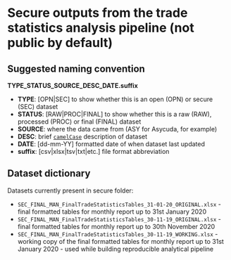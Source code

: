 # Secure outputs from the trade statistics analysis pipeline (not public by default)

## Suggested naming convention

**TYPE_STATUS_SOURCE_DESC_DATE.suffix**

- **TYPE**: [OPN|SEC] to show whether this is an open (OPN) or secure (SEC) dataset
- **STATUS**: [RAW|PROC|FINAL] to show whether this is a raw (RAW), processed (PROC) or final (FINAL) dataset
- **SOURCE**: where the data came from (ASY for Asycuda, for example)
- **DESC**: brief [`camelCase`](https://en.wikipedia.org/wiki/Camel_case) description of dataset
- **DATE**: [dd-mm-YY] formatted date of when dataset last updated
- **suffix**: [csv|xlsx|tsv|txt|etc.] file format abbreviation

## Dataset dictionary

Datasets currently present in secure folder:

- `SEC_FINAL_MAN_FinalTradeStatisticsTables_31-01-20_ORIGINAL.xlsx` - final formatted tables for monthly report up to 31st January 2020
- `SEC_FINAL_MAN_FinalTradeStatisticsTables_30-11-19_ORIGINAL.xlsx` - final formatted tables for monthly report up to 30th November 2020
- `SEC_FINAL_MAN_FinalTradeStatisticsTables_30-11-19_WORKING.xlsx` - working copy of the final formatted tables for monthly report up to 31st January 2020 - used while building reproducible analytical pipeline
